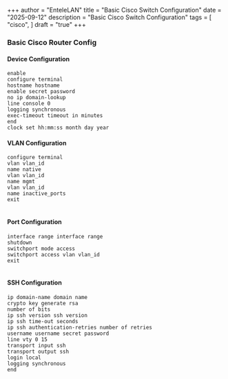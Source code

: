 +++
author = "EnteleLAN"
title = "Basic Cisco Switch Configuration"
date = "2025-09-12"
description = "Basic Cisco Switch Configuration"
tags = [
    "cisco",
]
draft = "true"
+++

### Basic Cisco Router Config
#### Device Configuration
<pre>
<code>enable
configure terminal
hostname hostname
enable secret password
no ip domain-lookup
line console 0
logging synchronous
exec-timeout timeout in minutes
end
clock set hh:mm:ss month day year</code>
</pre>

#### VLAN Configuration
<pre>
<code>configure terminal
vlan vlan_id
name native
vlan vlan_id
name mgmt
vlan vlan_id
name inactive_ports
exit
</code>
</pre>

#### Port Configuration
<pre>
<code>interface range interface range
shutdown
switchport mode access
switchport access vlan vlan_id
exit
</code>
</pre>

#### SSH Configuration
<pre>
<code>ip domain-name domain name
crypto key generate rsa
number of bits
ip ssh version ssh version
ip ssh time-out seconds
ip ssh authentication-retries number of retries
username username secret password
line vty 0 15
transport input ssh
transport output ssh
login local
logging synchronous
end
</code>
</pre>